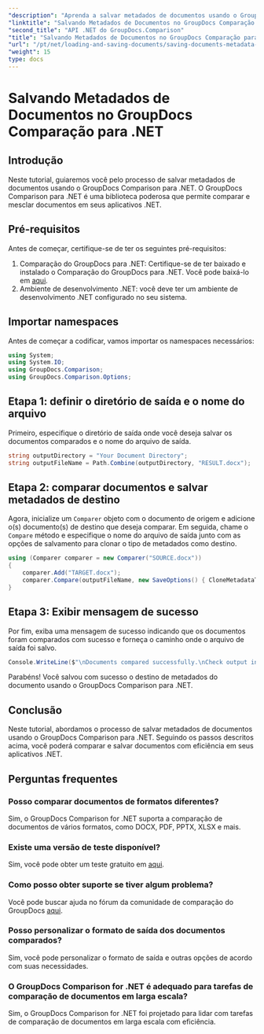 ```yaml
---
"description": "Aprenda a salvar metadados de documentos usando o GroupDocs Comparison para .NET. Etapas simples para uma comparação eficiente de documentos em seus aplicativos .NET."
"linktitle": "Salvando Metadados de Documentos no GroupDocs Comparação para .NET"
"second_title": "API .NET do GroupDocs.Comparison"
"title": "Salvando Metadados de Documentos no GroupDocs Comparação para .NET"
"url": "/pt/net/loading-and-saving-documents/saving-documents-metadata-target/"
"weight": 15
type: docs
---
```

# Salvando Metadados de Documentos no GroupDocs Comparação para .NET

## Introdução
Neste tutorial, guiaremos você pelo processo de salvar metadados de documentos usando o GroupDocs Comparison para .NET. O GroupDocs Comparison para .NET é uma biblioteca poderosa que permite comparar e mesclar documentos em seus aplicativos .NET.
## Pré-requisitos
Antes de começar, certifique-se de ter os seguintes pré-requisitos:
1. Comparação do GroupDocs para .NET: Certifique-se de ter baixado e instalado o Comparação do GroupDocs para .NET. Você pode baixá-lo em [aqui](https://releases.groupdocs.com/comparison/net/).
2. Ambiente de desenvolvimento .NET: você deve ter um ambiente de desenvolvimento .NET configurado no seu sistema.

## Importar namespaces
Antes de começar a codificar, vamos importar os namespaces necessários:
```csharp
using System;
using System.IO;
using GroupDocs.Comparison;
using GroupDocs.Comparison.Options;
```
## Etapa 1: definir o diretório de saída e o nome do arquivo
Primeiro, especifique o diretório de saída onde você deseja salvar os documentos comparados e o nome do arquivo de saída.
```csharp
string outputDirectory = "Your Document Directory";
string outputFileName = Path.Combine(outputDirectory, "RESULT.docx");
```
## Etapa 2: comparar documentos e salvar metadados de destino
Agora, inicialize um `Comparer` objeto com o documento de origem e adicione o(s) documento(s) de destino que deseja comparar. Em seguida, chame o `Compare` método e especifique o nome do arquivo de saída junto com as opções de salvamento para clonar o tipo de metadados como destino.
```csharp
using (Comparer comparer = new Comparer("SOURCE.docx"))
{
    comparer.Add("TARGET.docx");
    comparer.Compare(outputFileName, new SaveOptions() { CloneMetadataType = MetadataType.Target });
}
```
## Etapa 3: Exibir mensagem de sucesso
Por fim, exiba uma mensagem de sucesso indicando que os documentos foram comparados com sucesso e forneça o caminho onde o arquivo de saída foi salvo.
```csharp
Console.WriteLine($"\nDocuments compared successfully.\nCheck output in {outputDirectory}.");
```
Parabéns! Você salvou com sucesso o destino de metadados do documento usando o GroupDocs Comparison para .NET.

## Conclusão
Neste tutorial, abordamos o processo de salvar metadados de documentos usando o GroupDocs Comparison para .NET. Seguindo os passos descritos acima, você poderá comparar e salvar documentos com eficiência em seus aplicativos .NET.
## Perguntas frequentes
### Posso comparar documentos de formatos diferentes?
Sim, o GroupDocs Comparison for .NET suporta a comparação de documentos de vários formatos, como DOCX, PDF, PPTX, XLSX e mais.
### Existe uma versão de teste disponível?
Sim, você pode obter um teste gratuito em [aqui](https://releases.groupdocs.com/).
### Como posso obter suporte se tiver algum problema?
Você pode buscar ajuda no fórum da comunidade de comparação do GroupDocs [aqui](https://forum.groupdocs.com/c/comparison/12).
### Posso personalizar o formato de saída dos documentos comparados?
Sim, você pode personalizar o formato de saída e outras opções de acordo com suas necessidades.
### O GroupDocs Comparison for .NET é adequado para tarefas de comparação de documentos em larga escala?
Sim, o GroupDocs Comparison for .NET foi projetado para lidar com tarefas de comparação de documentos em larga escala com eficiência.